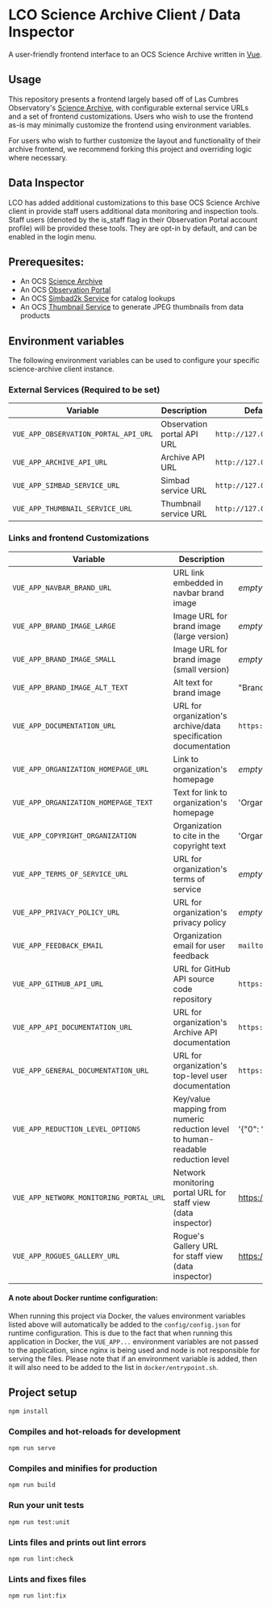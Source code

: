 # LCO Science Archive Client / Data Inspector

A user-friendly frontend interface to an OCS Science Archive written in [Vue](https://vuejs.org/).

## Usage

This repository presents a frontend largely based off of Las Cumbres Observatory's [Science Archive](https://archive.lco.global), with configurable external service URLs and a set of frontend customizations. Users who wish to use the frontend as-is may minimally customize the frontend using environment variables.

For users who wish to further customize the layout and functionality of their archive frontend, we recommend forking this project and overriding logic where necessary.

## Data Inspector

LCO has added additional customizations to this base OCS Science Archive client in provide staff users additional data monitoring and inspection tools. Staff users (denoted by the is_staff flag in their Observation Portal account profile) will be provided these tools. They are opt-in by default, and can be enabled in the login menu.

## Prerequesites:
* An OCS [Science Archive](https://github.com/observatorycontrolsystem/science-archive/)
* An OCS [Observation Portal](https://github.com/observatorycontrolsystem/observation-portal/)
* An OCS [Simbad2k Service](https://github.com/observatorycontrolsystem/simbad2k) for catalog lookups
* An OCS [Thumbnail Service](https://github.com/observatorycontrolsystem/thumbnail-service) to generate JPEG thumbnails from data products

## Environment variables

The following environment variables can be used to configure your specific science-archive client instance.

### External Services (**Required to be set**)
| Variable                              | Description                           | Default                 |
| ------------------------------------- | ------------------------------------- | ----------------------- |
| `VUE_APP_OBSERVATION_PORTAL_API_URL`  | Observation portal API URL            | `http://127.0.0.1:8000` |
| `VUE_APP_ARCHIVE_API_URL`             | Archive API URL                       | `http://127.0.0.1:9500` |
| `VUE_APP_SIMBAD_SERVICE_URL`          | Simbad service URL                    | `http://127.0.0.1:9800` |
| `VUE_APP_THUMBNAIL_SERVICE_URL`       | Thumbnail service URL                 | `http://127.0.0.1:8500` |
### Links and frontend Customizations
| Variable                              | Description                           | Default                 |
| ------------------------------------- | ------------------------------------- | ----------------------- |
| `VUE_APP_NAVBAR_BRAND_URL`            | URL link embedded in navbar brand image | _empty string_ |
| `VUE_APP_BRAND_IMAGE_LARGE`           | Image URL for brand image (large version) | _empty string_ |
| `VUE_APP_BRAND_IMAGE_SMALL`           | Image URL for brand image (small version) | _empty string_ |
| `VUE_APP_BRAND_IMAGE_ALT_TEXT`        | Alt text for brand image | "Brand Image"  |
| `VUE_APP_DOCUMENTATION_URL`           | URL for organization's archive/data specification documentation | `https://observatorycontrolsystem.github.io/integration/data_flow/` |
| `VUE_APP_ORGANIZATION_HOMEPAGE_URL`  | Link to organization's homepage | _empty string_ |
| `VUE_APP_ORGANIZATION_HOMEPAGE_TEXT`  | Text for link to organization's homepage | 'Organization Home' |
| `VUE_APP_COPYRIGHT_ORGANIZATION`      | Organization to cite in the copyright text | 'Organization' |
| `VUE_APP_TERMS_OF_SERVICE_URL`        | URL for organization's terms of service | _empty string_ |
| `VUE_APP_PRIVACY_POLICY_URL`          | URL for organization's privacy policy | _empty string_ |
| `VUE_APP_FEEDBACK_EMAIL`              | Organization email for user feedback | `mailto:support@organization.com`
| `VUE_APP_GITHUB_API_URL`              | URL for GitHub API source code repository | `https://github.com/observatorycontrolsystem/science-archive`
| `VUE_APP_API_DOCUMENTATION_URL`       | URL for organization's Archive API documentation | `https://observatorycontrolsystem.github.io/api/science_archive/`
| `VUE_APP_GENERAL_DOCUMENTATION_URL`   | URL for organization's top-level user documentation | `https://observatorycontrolsystem.github.io/`
| `VUE_APP_REDUCTION_LEVEL_OPTIONS`     | Key/value mapping from numeric reduction level to human-readable reduction level | '{"0": "Raw", "10": "Processed"}'
| `VUE_APP_NETWORK_MONITORING_PORTAL_URL`     | Network monitoring portal URL for staff view (data inspector) | https://sites.google.com/lco.global/docs/netmon
| `VUE_APP_ROGUES_GALLERY_URL`     | Rogue's Gallery URL for staff view (data inspector) | https://sites.google.com/lco.global/docs/netmon/heroes-and-rogues


#### A note about Docker runtime configuration:

When running this project via Docker, the values environment variables listed above will automatically be added to the `config/config.json` for runtime configuration. This is due to the fact that when running this application in Docker, the `VUE_APP...` environment variables are not passed to the application, since nginx is being used and node is not responsible for serving the files. Please note that if an environment variable is added, then it will also need to be added to the list in `docker/entrypoint.sh`.

## Project setup
```
npm install
```

### Compiles and hot-reloads for development
```
npm run serve
```

### Compiles and minifies for production
```
npm run build
```

### Run your unit tests
```
npm run test:unit
```

### Lints files and prints out lint errors
```
npm run lint:check
```

### Lints and fixes files
```
npm run lint:fix
```
